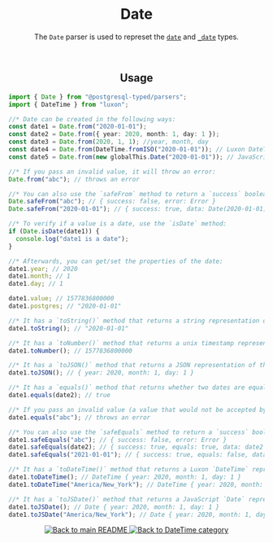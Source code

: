 <h1 align="center">
	Date
</h1>
<p align="center">
  The <code>Date</code> parser is used to represet the <a href="https://www.postgresql.org/docs/current/datatype-datetime.html#DATATYPE-DATETIME-INPUT"><code>date</code></a> and <a href="https://www.postgresql.org/docs/current/datatype-datetime.html#DATATYPE-DATETIME-INPUT"><code>_date</code></a> types.
</p>
<br/>

<!-- Usage -->
<h2 align="center">
	Usage
</h2>

```ts
import { Date } from "@postgresql-typed/parsers";
import { DateTime } from "luxon";

//* Date can be created in the following ways:
const date1 = Date.from("2020-01-01");
const date2 = Date.from({ year: 2020, month: 1, day: 1 });
const date3 = Date.from(2020, 1, 1); //year, month, day
const date4 = Date.from(DateTime.fromISO("2020-01-01")); // Luxon DateTime
const date5 = Date.from(new globalThis.Date("2020-01-01")); // JavaScript Date

//* If you pass an invalid value, it will throw an error:
Date.from("abc"); // throws an error

//* You can also use the `safeFrom` method to return a `success` boolean instead of throwing an error:
Date.safeFrom("abc"); // { success: false, error: Error }
Date.safeFrom("2020-01-01"); // { success: true, data: Date(2020-01-01) }

//* To verify if a value is a date, use the `isDate` method:
if (Date.isDate(date1)) {
  console.log("date1 is a date");
}

//* Afterwards, you can get/set the properties of the date:
date1.year; // 2020
date1.month; // 1
date1.day; // 1

date1.value; // 1577836800000
date1.postgres; // "2020-01-01"

//* It has a `toString()` method that returns a string representation of the date:
date1.toString(); // "2020-01-01"

//* It has a `toNumber()` method that returns a unix timestamp representation of the date:
date1.toNumber(); // 1577836800000

//* It has a `toJSON()` method that returns a JSON representation of the date:
date1.toJSON(); // { year: 2020, month: 1, day: 1 }

//* It has a `equals()` method that returns whether two dates are equal:
date1.equals(date2); // true

//* If you pass an invalid value (a value that would not be accepted by the `from` method), it will throw an error:
date1.equals("abc"); // throws an error

//* You can also use the `safeEquals` method to return a `success` boolean instead of throwing an error:
date1.safeEquals("abc"); // { success: false, error: Error }
date1.safeEquals(date2); // { success: true, equals: true, data: date2 }
date1.safeEquals("2021-01-01"); // { success: true, equals: false, data: Date(2021-01-01) }

//* It has a `toDateTime()` method that returns a Luxon `DateTime` representation of the date: (defaults to the current timezone)
date1.toDateTime(); // DateTime { year: 2020, month: 1, day: 1 }
date1.toDateTime("America/New_York"); // DateTime { year: 2020, month: 1, day: 1, zone: "America/New_York" }

//* It has a `toJSDate()` method that returns a JavaScript `Date` representation of the date: (defaults to the current timezone)
date1.toJSDate(); // Date { year: 2020, month: 1, day: 1 }
date1.toJSDate("America/New_York"); // Date { year: 2020, month: 1, day: 1, zone: "America/New_York" }
```

<p align="center">
  <!-- Back to main README button -->
  <a href="../../README.md">
    <img src="https://img.shields.io/badge/-Back%20to%20main%20README-blue" alt="Back to main README" />
  </a>
  <!-- Back to category button -->
  <a href="./DateTime.md">
    <img src="https://img.shields.io/badge/-Back%20to%20DateTime%20category-blue" alt="Back to DateTime category" />
  </a>
</p>